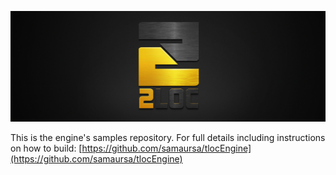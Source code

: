 ![](https://raw.githubusercontent.com/samaursa/tlocEngine_wiki/master/imgs/2loc_engine.png)

This is the engine's samples repository. For full details including instructions on how to build: [https://github.com/samaursa/tlocEngine](https://github.com/samaursa/tlocEngine)
